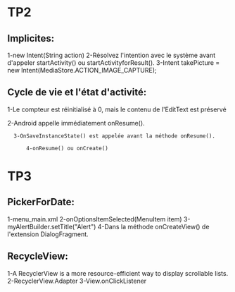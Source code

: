 
# TP2
## Implicites:
1-new Intent(String action)
  2-Résolvez l'intention avec le système avant d'appeler startActivity() ou startActivityforResult().
    3-Intent takePicture = new Intent(MediaStore.ACTION_IMAGE_CAPTURE);
## Cycle de vie et l'état d'activité:
1-Le compteur est réinitialisé à 0, mais le contenu de l'EditText est préservé

   2-Android appelle immédiatement onResume().
   
      3-OnSaveInstanceState() est appelée avant la méthode onResume().
      
          4-onResume() ou onCreate()
# TP3
## PickerForDate:
1-menu_main.xml
2-onOptionsItemSelected(MenuItem item)
3-myAlertBuilder.setTitle("Alert")
4-Dans la méthode onCreateView() de l'extension DialogFragment.
## RecycleView:
1-A RecyclerView is a more resource-efficient way to display scrollable lists.
2-RecyclerView.Adapter
3-View.onClickListener
